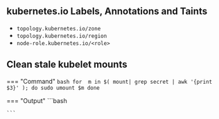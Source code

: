 ## kubernetes.io Labels, Annotations and Taints

* `topology.kubernetes.io/zone`
* `topology.kubernetes.io/region`
* `node-role.kubernetes.io/<role>`


## Clean stale kubelet mounts

=== "Command"
    ```bash
    for  m in $( mount| grep secret | awk '{print $3}' ); do
        sudo umount $m
    done
    ```

=== "Output"
    ```bash

    ```
